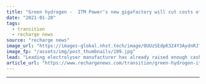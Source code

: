 ```yaml
---
title: "Green hydrogen -  ITM Power’s new gigafactory will cut costs of electrolysers by almost 40%"
date: "2021-01-20"
tags: 
  - transition
  - recharge news
source: "recharge news"
image_url: "https://images-global.nhst.tech/image/OUUzSEdpK3Z4Y3AydnRJTm92WWw2TTNGd0UwUHVUYUJHYlhlOWRlMlJQTT0=/nhst/binary/096c59d9cd93eb375dfda075bdacba83"
image_fp: "/assets/img/post_thumbnails/109.jpg"
lead: "Leading electrolyser manufacturer has already raised enough cash to build a second factory of up to 2GW, chief executive Graham Cooley tells Leigh Collins"
article_url: "https://www.rechargenews.com/transition/green-hydrogen-itm-power-s-new-gigafactory-will-cut-costs-of-electrolysers-by-almost-40-/2-1-948190"
---
```


---
